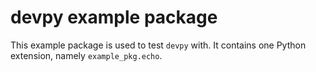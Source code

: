 # devpy example package

This example package is used to test `devpy` with.
It contains one Python extension, namely `example_pkg.echo`.
